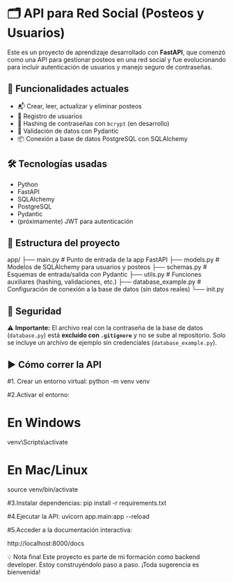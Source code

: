 # 🗂️ API para Red Social (Posteos y Usuarios)

Este es un proyecto de aprendizaje desarrollado con **FastAPI**, que comenzó como una API para gestionar posteos en una red social y fue evolucionando para incluir autenticación de usuarios y manejo seguro de contraseñas.

## 🧩 Funcionalidades actuales

- 📬 Crear, leer, actualizar y eliminar posteos
- 👤 Registro de usuarios
- 🔐 Hashing de contraseñas con `bcrypt` (en desarrollo)
- 🧠 Validación de datos con Pydantic
- 📦 Conexión a base de datos PostgreSQL con SQLAlchemy

## 🛠️ Tecnologías usadas

- Python
- FastAPI
- SQLAlchemy
- PostgreSQL
- Pydantic
- (próximamente) JWT para autenticación

## 📁 Estructura del proyecto

app/
├── main.py # Punto de entrada de la app FastAPI
├── models.py # Modelos de SQLAlchemy para usuarios y posteos
├── schemas.py # Esquemas de entrada/salida con Pydantic
├── utils.py # Funciones auxiliares (hashing, validaciones, etc.)
├── database_example.py # Configuración de conexión a la base de datos (sin datos reales)
└── init.py


## 📌 Seguridad

⚠️ **Importante:** El archivo real con la contraseña de la base de datos (`database.py`) está **excluido con `.gitignore`** y no se sube al repositorio. Solo se incluye un archivo de ejemplo sin credenciales (`database_example.py`).

## ▶️ Cómo correr la API

#1. Crear un entorno virtual:
python -m venv venv


#2.Activar el entorno:
# En Windows
venv\Scripts\activate

# En Mac/Linux
source venv/bin/activate

#3.Instalar dependencias:
pip install -r requirements.txt


#4.Ejecutar la API:
uvicorn app.main:app --reload

#5.Acceder a la documentación interactiva:

http://localhost:8000/docs

💡 Nota final
Este proyecto es parte de mi formación como backend developer. Estoy construyéndolo paso a paso. ¡Toda sugerencia es bienvenida!




